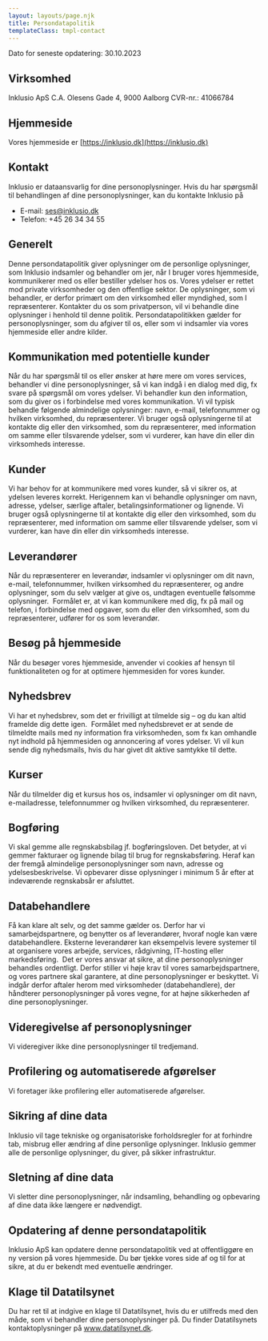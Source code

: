 ```yaml
---
layout: layouts/page.njk
title: Persondatapolitik
templateClass: tmpl-contact
---
```

Dato for seneste opdatering: 30.10.2023

## Virksomhed
Inklusio ApS
C.A. Olesens Gade 4, 9000 Aalborg
CVR-nr.: 41066784 

## Hjemmeside
Vores hjemmeside er [https://inklusio.dk](https://inklusio.dk)

## Kontakt
Inklusio er dataansvarlig for dine personoplysninger.
Hvis du har spørgsmål til behandlingen af dine personoplysninger, kan du kontakte Inklusio på
- E-mail: ses@inklusio.dk 
- Telefon: +45 26 34 34 55

## Generelt
Denne persondatapolitik giver oplysninger om de personlige oplysninger, som Inklusio indsamler og behandler om jer, når I bruger vores hjemmeside, kommunikerer med os eller bestiller ydelser hos os.
Vores ydelser er rettet mod private virksomheder og den offentlige sektor. De oplysninger, som vi behandler, er derfor primært om den virksomhed eller myndighed, som I repræsenterer.
Kontakter du os som privatperson, vil vi behandle dine oplysninger i henhold til denne politik.
Persondatapolitikken gælder for personoplysninger, som du afgiver til os, eller som vi indsamler via vores hjemmeside eller andre kilder.

## Kommunikation med potentielle kunder 
Når du har spørgsmål til os eller ønsker at høre mere om vores services, behandler vi dine personoplysninger, så vi kan indgå i en dialog med dig, fx svare på spørgsmål om vores ydelser. Vi behandler kun den information, som du giver os i forbindelse med vores kommunikation.
Vi vil typisk behandle følgende almindelige oplysninger: navn, e-mail, telefonnummer og hvilken virksomhed, du repræsenterer.
Vi bruger også oplysningerne til at kontakte dig eller den virksomhed, som du repræsenterer, med information om samme eller tilsvarende ydelser, som vi vurderer, kan have din eller din virksomheds interesse.

## Kunder 
Vi har behov for at kommunikere med vores kunder, så vi sikrer os, at ydelsen leveres korrekt. Herigennem kan vi behandle oplysninger om navn, adresse, ydelser, særlige aftaler, betalingsinformationer og lignende.
Vi bruger også oplysningerne til at kontakte dig eller den virksomhed, som du repræsenterer, med information om samme eller tilsvarende ydelser, som vi vurderer, kan have din eller din virksomheds interesse.

## Leverandører
Når du repræsenterer en leverandør, indsamler vi oplysninger om dit navn, e-mail, telefonnummer, hvilken virksomhed du repræsenterer, og andre oplysninger, som du selv vælger at give os, undtagen eventuelle følsomme oplysninger. 
Formålet er, at vi kan kommunikere med dig, fx på mail og telefon, i forbindelse med opgaver, som du eller den virksomhed, som du repræsenterer, udfører for os som leverandør.

## Besøg på hjemmeside
Når du besøger vores hjemmeside, anvender vi cookies af hensyn til funktionaliteten og for at optimere hjemmesiden for vores kunder. 

## Nyhedsbrev 
Vi har et nyhedsbrev, som det er frivilligt at tilmelde sig – og du kan altid framelde dig dette igen. 
Formålet med nyhedsbrevet er at sende de tilmeldte mails med ny information fra virksomheden, som fx kan omhandle nyt indhold på hjemmesiden og annoncering af vores ydelser.
Vi vil kun sende dig nyhedsmails, hvis du har givet dit aktive samtykke til dette. 

## Kurser 
Når du tilmelder dig et kursus hos os, indsamler vi oplysninger om dit navn, e-mailadresse, telefonnummer og hvilken virksomhed, du repræsenterer. 

## Bogføring
Vi skal gemme alle regnskabsbilag jf. bogføringsloven. Det betyder, at vi gemmer fakturaer og lignende bilag til brug for regnskabsføring. Heraf kan der fremgå almindelige personoplysninger som navn, adresse og ydelsesbeskrivelse.
Vi opbevarer disse oplysninger i minimum 5 år efter at indeværende regnskabsår er afsluttet. 

## Databehandlere 
Få kan klare alt selv, og det samme gælder os. Derfor har vi samarbejdspartnere, og benytter os af leverandører, hvoraf nogle kan være databehandlere.
Eksterne leverandører kan eksempelvis levere systemer til at organisere vores arbejde, services, rådgivning, IT-hosting eller markedsføring. 
Det er vores ansvar at sikre, at dine personoplysninger behandles ordentligt. Derfor stiller vi høje krav til vores samarbejdspartnere, og vores partnere skal garantere, at dine personoplysninger er beskyttet.
Vi indgår derfor aftaler herom med virksomheder (databehandlere), der håndterer personoplysninger på vores vegne, for at højne sikkerheden af dine personoplysninger.

## Videregivelse af personoplysninger 
Vi videregiver ikke dine personoplysninger til tredjemand. 
## Profilering og automatiserede afgørelser
Vi foretager ikke profilering eller automatiserede afgørelser. 

## Sikring af dine data 
Inklusio vil tage tekniske og organisatoriske forholdsregler for at forhindre tab, misbrug eller ændring af dine personlige oplysninger. Inklusio gemmer alle de personlige oplysninger, du giver, på sikker infrastruktur. 

## Sletning af dine data
Vi sletter dine personoplysninger, når indsamling, behandling og opbevaring af dine data ikke længere er nødvendigt. 

## Opdatering af denne persondatapolitik
Inklusio ApS kan opdatere denne persondatapolitik ved at offentliggøre en ny version på vores hjemmeside. Du bør tjekke vores side af og til for at sikre, at du er bekendt med eventuelle ændringer.

## Klage til Datatilsynet
Du har ret til at indgive en klage til Datatilsynet, hvis du er utilfreds med den måde, som vi behandler dine personoplysninger på. Du finder Datatilsynets kontaktoplysninger på www.datatilsynet.dk.